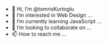 - 👋 Hi, I’m @tomrisKurtoglu
- 👀 I’m interested in Web Design ...
- 🌱 I’m currently learning JavaScript ...
- 💞️ I’m looking to collaborate on ...
- 📫 How to reach me ...

<!---
tomrisKurtoglu/tomrisKurtoglu is a ✨ special ✨ repository because its `README.md` (this file) appears on your GitHub profile.
You can click the Preview link to take a look at your changes.
--->
